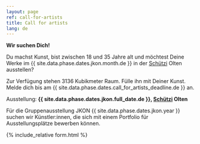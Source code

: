 ```yaml
---
layout: page
ref: call-for-artists
title: Call for artists
lang: de
---
```


__Wir suchen Dich!__

Du machst Kunst, bist zwischen 18 und 35 Jahre alt und möchtest Deine Werke im {{ site.data.phase.dates.jkon.month.de }} in der [Schützi](https://schuetzi.ch/) Olten ausstellen? 

Zur Verfügung stehen 3136 Kubikmeter Raum. Fülle ihn mit Deiner Kunst. Melde dich bis am {{ site.data.phase.dates.call_for_artists_deadline.de }} an.

Ausstellung: __{{ site.data.phase.dates.jkon.full_date.de }}, [Schützi](https://schuetzi.ch/) Olten__

Für die Gruppenausstellung JKON {{ site.data.phase.dates.jkon.year }} suchen wir Künstler:innen, die sich mit einem Portfolio für Ausstellungsplätze bewerben können. 

{% include_relative form.html %}
